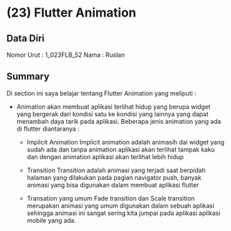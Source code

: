 # (23) Flutter Animation

## Data Diri

Nomor Urut : 1_023FLB_52
Nama : Ruslan

## Summary

Di section ini saya belajar tentang Flutter Animation yang meliputi :

- Animation akan membuat aplikasi terlihat hidup yang berupa widget yang bergerak dari kondisi satu ke kondisi yang lainnya yang dapat menambah daya tarik pada aplikasi. Beberapa jenis animation yang ada di flutter diantaranya :

  - Implicit Animation
    Implicit animation adalah animasih dai widget yang sudah ada dan tanpa animation aplikasi akan terlihat tampak kaku dan dengan animation aplikasi akan terlihat lebih hidup

  - Transition
    Transition adalah animasi yang terjadi saat berpidah halaman yang dilakukan pada pagian navigator push, banyak animasi yang bisa digunakan dalam membuat aplikasi flutter

  - Transation yang umum
    Fade transition dan Scale transition merupakan animasi yang umum digunakan dalam sebuah aplikasi sehingga animasi ini sangat sering kita jumpai pada aplikasi aplikasi mobile yang ada.
